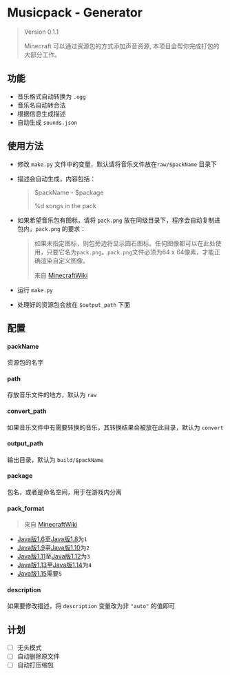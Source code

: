 # Musicpack - Generator

> Version 0.1.1
>
> Minecraft 可以通过资源包的方式添加声音资源, 本项目会帮你完成打包的大部分工作。



## 功能

* 音乐格式自动转换为 `.ogg`
* 音乐名自动转合法
* 根据信息生成描述
* 自动生成 `sounds.json`



## 使用方法

* 修改 `make.py` 文件中的变量，默认请将音乐文件放在`raw/$packName` 目录下

* 描述会自动生成，内容包括：

  > $packName - $package
  >
  > %d songs in the pack

* 如果希望音乐包有图标，请将 `pack.png` 放在同级目录下，程序会自动复制进包内，`pack.png` 的要求：

  > 如果未指定图标，则包旁边将显示圆石图标。任何图像都可以在此处使用，只要它名为`pack.png`。`pack.png`文件必须为64 x 64像素，才能正确渲染自定义图像。
  >
  > 来自 [MinecraftWiki](https://minecraft-zh.gamepedia.com/%E6%95%99%E7%A8%8B/%E5%88%B6%E4%BD%9C%E8%B5%84%E6%BA%90%E5%8C%85)



* 运行 `make.py`

* 处理好的资源包会放在 `$output_path` 下面



## 配置

#### packName

资源包的名字

#### path

存放音乐文件的地方，默认为 `raw`

#### convert_path

如果音乐文件中有需要转换的音乐，其转换结果会被放在此目录，默认为 `convert`

#### output_path

输出目录，默认为 `build/$packName`

#### package

包名，或者是命名空间，用于在游戏内分离

#### pack_format

> 来自 [MinecraftWiki](https://minecraft-zh.gamepedia.com/%E6%95%99%E7%A8%8B/%E5%88%B6%E4%BD%9C%E8%B5%84%E6%BA%90%E5%8C%85)

- [Java版1.6](https://minecraft-zh.gamepedia.com/1.6)至[Java版1.8](https://minecraft-zh.gamepedia.com/1.8)为`1`
- [Java版1.9](https://minecraft-zh.gamepedia.com/1.9)至[Java版1.10](https://minecraft-zh.gamepedia.com/1.10)为`2`
- [Java版1.11](https://minecraft-zh.gamepedia.com/1.11)至[Java版1.12](https://minecraft-zh.gamepedia.com/1.12)为`3`
- [Java版1.13](https://minecraft-zh.gamepedia.com/1.13)至[Java版1.14](https://minecraft-zh.gamepedia.com/1.14)为`4`
- [Java版1.15](https://minecraft-zh.gamepedia.com/1.15)需要`5`

#### description

如果要修改描述，将 `description` 变量改为非 `"auto"` 的值即可



## 计划

- [ ] 无头模式
- [ ] 自动删除原文件
- [ ] 自动打压缩包